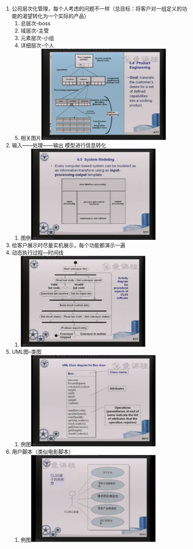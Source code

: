 1. 公司层次化管理，每个人考虑的问题不一样（总目标：将客户对一组定义的功能的渴望转化为一个实际的产品）
   1. 总层次–boss
   2. 域层次-主管
   3. 元素层次-小组
   4. 详细层次-个人
   5. 相关图片<img src="res/02.系统工程概述/image-20220824164322194.png" alt="image-20220824164322194" style="zoom:33%;" />
2. 输入——处理——输出  模型进行信息转化
   1. 图例<img src="res/02.系统工程概述/image-20220824164430150.png" alt="image-20220824164430150" style="zoom:33%;" />
3. 给客户展示时尽量实机展示，每个功能都演示一遍
4. 动态执行过程—时间线
   1. <img src="res/02.系统工程概述/image-20220824164453241.png" alt="image-20220824164453241" style="zoom:33%;" />
5. UML图–类图
   1. 例图<img src="res/02.系统工程概述/image-20220824164518174.png" alt="image-20220824164518174" style="zoom:33%;" />
6. 用户脚本（类似电影脚本）
   1. 例图<img src="res/02.系统工程概述/image-20220824164600828.png" alt="image-20220824164600828" style="zoom:33%;" />